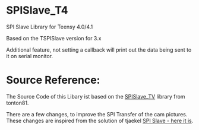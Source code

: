 # SPISlave_T4
SPI Slave Library for Teensy 4.0/4.1

Based on the TSPISlave version for 3.x

Additional feature, not setting a callback will print out the data being sent to it on serial monitor.


# Source Reference:
The Source Code of this Libary ist based on the [SPISlave_TV](https://github.com/tonton81/SPISlave_T4) library from tonton81. 

There are a few changes, to improve the SPI Transfer of the cam pictures. These changes are inspired from the solution of tjaekel [SPI Slave - here it is](https://forum.pjrc.com/index.php?threads/teensy-4-1-spi-slave-here-it-is.72792/).